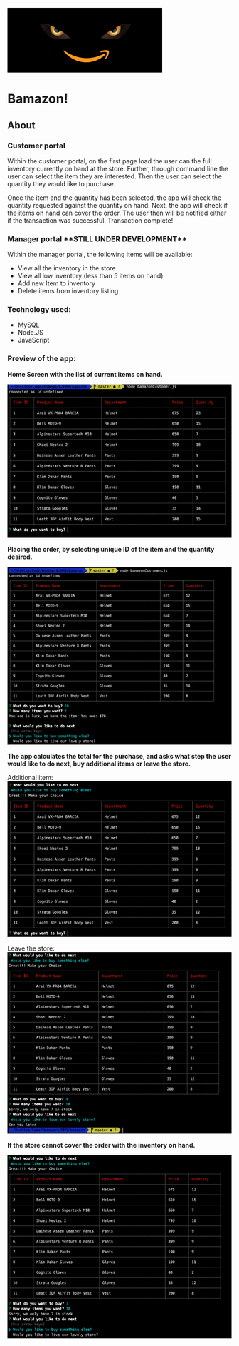 ![logo](images/bamazon.png)

<h1>Bamazon! </h1>

<h2>About</h2>

<h3>Customer portal</h3>
Within the customer portal, on the first page load the user can the full inventory currently on hand at the store. Further, through command line the user can select the item they are interested. Then the user can select the quantity they would like to purchase.  

Once the item and the quantity has been selected, the app will check the quantity requested against the quantity on hand. Next, the app will check if the items on hand can cover the order. The user then will be notified either if the transaction was successful. 
Transaction complete!

<h3> Manager portal **STILL UNDER DEVELOPMENT** </h3>
Within the manager portal, the following items will be available:

* View all the inventory in the store 
* View all low inventory (less than 5 items on hand)
* Add new Item to inventory 
* Delete items from inventory listing

<h3>Technology used: </h3>

* MySQL
* Node.JS
* JavaScript



<h3>Preview of the app:</h3>

**Home Screen with the list of current items on hand.**

![home-screen](images/home_screen.png)

**Placing the order, by selecting unique ID of the item and the quantity desired.**

![purchase](images/purchase_made.png)

**The app calculates the total for the purchase, and asks what step the user would like to do next, buy additional items or leave the store.**

Additional item:
![purchase](images/additional_purchase.png)

Leave the store:
![exit](images/exit.png)

**If the store cannot cover the order with the inventory on hand.**

![not_so_much](images/not_so_much.png)